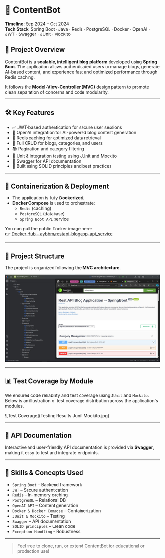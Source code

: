   # 🧠 ContentBot

**Timeline**: Sep 2024 – Oct 2024  
**Tech Stack**: Spring Boot · Java · Redis · PostgreSQL · Docker · OpenAI · JWT · Swagger · JUnit · Mockito  

## 🚀 Project Overview

ContentBot is a **scalable, intelligent blog platform** developed using **Spring Boot**. The application allows authenticated users to manage blogs, generate AI-based content, and experience fast and optimized performance through Redis caching.

It follows the **Model-View-Controller (MVC)** design pattern to promote clean separation of concerns and code modularity.

---

## 🛠️ Key Features

- ✅ JWT-based authentication for secure user sessions  
- 🧠 OpenAI integration for AI-powered blog content generation  
- 🚀 Redis caching for optimized data retrieval  
- 📂 Full CRUD for blogs, categories, and users  
- 📚 Pagination and category filtering  
- 🧪 Unit & integration testing using JUnit and Mockito  
- 📑 Swagger for API documentation  
- 🧱 Built using SOLID principles and best practices  

---

## 🐳 Containerization & Deployment

- The application is fully **Dockerized**.
- **Docker Compose** is used to orchestrate:
  - `Redis` (caching)
  - `PostgreSQL` (database)
  - `Spring Boot API` service

You can pull the public Docker image here:  
👉 [Docker Hub - aybbm/restapi-blogapp-api_service](https://hub.docker.com/repository/docker/aybbm/restapi-blogapp-api_service/general)

---

## 📁 Project Structure

The project is organized following the **MVC architecture**.

![Project Structure](Backend.jpg)

---

## 📊 Test Coverage by Module

We ensured code reliability and test coverage using `JUnit` and `Mockito`. Below is an illustration of test coverage distribution across the application's modules.

![Test Coverage](Testing Results Junit Mockito.jpg)

---

## 📜 API Documentation

Interactive and user-friendly API documentation is provided via **Swagger**, making it easy to test and integrate endpoints.

---

## 📌 Skills & Concepts Used

- `Spring Boot` – Backend framework  
- `JWT` – Secure authentication  
- `Redis` – In-memory caching  
- `PostgreSQL` – Relational DB  
- `OpenAI API` – Content generation  
- `Docker & Docker Compose` – Containerization  
- `JUnit & Mockito` – Testing  
- `Swagger` – API documentation  
- `SOLID principles` – Clean code  
- `Exception Handling` – Robustness

---

> Feel free to clone, run, or extend ContentBot for educational or production use!

